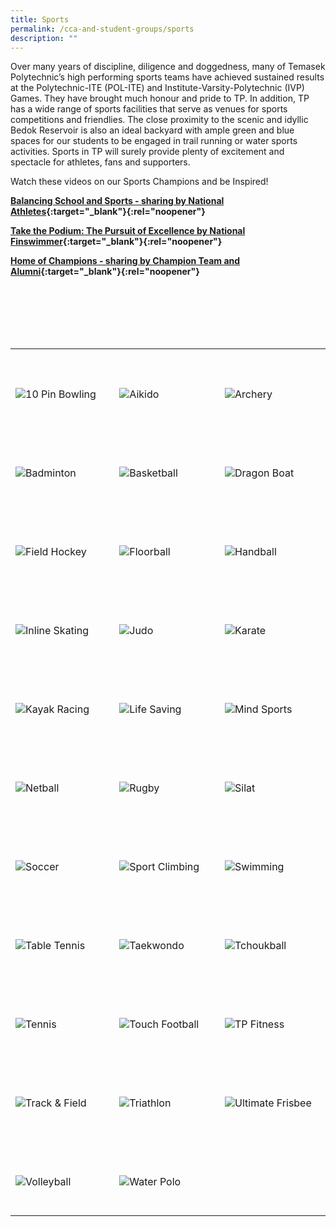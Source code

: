 ```yaml
---
title: Sports
permalink: /cca-and-student-groups/sports
description: ""
---
```

Over many years of discipline, diligence and doggedness, many of Temasek Polytechnic’s high performing sports teams have achieved sustained results at the Polytechnic-ITE (POL-ITE) and Institute-Varsity-Polytechnic (IVP) Games. They have brought much honour and pride to TP. In addition, TP has a wide range of sports facilities that serve as venues for sports competitions and friendlies. The close proximity to the scenic and idyllic Bedok Reservoir is also an ideal backyard with ample green and blue spaces for our students to be engaged in trail running or water sports activities. Sports in TP will surely provide plenty of excitement and spectacle for athletes, fans and supporters.

Watch these videos on our Sports Champions and be Inspired!

**[Balancing School and Sports - sharing by National Athletes](https://www.youtube.com/watch?v=6TO_3I6w7WU){:target="_blank"}{:rel="noopener"}**

**[Take the Podium: The Pursuit of Excellence by National Finswimmer](https://www.youtube.com/watch?v=KR5fxA9nfJg){:target="_blank"}{:rel="noopener"}**

**[Home of Champions - sharing by Champion Team and Alumni](https://www.youtube.com/watch?v=nW7-AL2YaCo){:target="_blank"}{:rel="noopener"}**

<div>
    <table>
        <tr>
            <td style="max-width:33%; vertical-align:bottom; border:none"><br>
                <a href="/sports/10_pin_bowling/" style="text-decoration: none">
                    <image src="/images/Sports/BOWLING_button-01.png" style="display:block;margin-left:auto;margin-right:auto;" alt="10 Pin Bowling">
                    </image>
                </a>
            </td>
            <td style="max-width:33%; vertical-align:bottom; border:none"><br>
                <a href="/sports/aikido/" style="text-decoration: none">
                    <image src="/images/Sports/AIKIDO_button-01.png" style="display:block;margin-left:auto;margin-right:auto;" alt="Aikido">
                    </image>
                </a>
            </td>
            <td style="max-width:33%; vertical-align:bottom; border:none"><br>
                <a href="/sports/archery/" style="text-decoration: none">
                    <image src="/images/Sports/ARCHERY_button-01.png" style="display:block;margin-left:auto;margin-right:auto;" alt="Archery">
                    </image>
                </a>
            </td>
        </tr>
        <tr>
            <td style="max-width:33%; vertical-align:bottom; border:none"><br>
                <a href="/sports/badminton/" style="text-decoration: none">
                    <image src="/images/Sports/BADMINTON_button-01.png" style="display:block;margin-left:auto;margin-right:auto;" alt="Badminton">
                    </image>
                </a>
            </td>
            <td style="max-width:33%; vertical-align:bottom; border:none"><br>
                <a href="/sports/basketball/" style="text-decoration: none">
                    <image src="/images/Sports/BASKETBALL_button-01.png" style="display:block;margin-left:auto;margin-right:auto;" alt="Basketball">
                    </image>
                </a>
            </td>
            <td style="max-width:33%; vertical-align:bottom; border:none"><br>
                <a href="/sports/dragon_boat/" style="text-decoration: none">
                    <image src="/images/Sports/DRAGONBOAT_button-01.png" style="display:block;margin-left:auto;margin-right:auto;" alt="Dragon Boat">
                    </image>
                </a>
            </td>
        </tr>
        <tr>
            <td style="max-width:33%; vertical-align:bottom; border:none"><br>
                <a href="/sports/field_hockey/" style="text-decoration: none">
                    <image src="/images/Sports/FIELD HOCKEY_button-01.png" style="display:block;margin-left:auto;margin-right:auto;" alt="Field Hockey">
                    </image>
                </a>
            </td>
            <td style="max-width:33%; vertical-align:bottom; border:none"><br>
                <a href="/sports/floorball/" style="text-decoration: none">
                    <image src="/images/Sports/FLOORBALL_button-01.png" style="display:block;margin-left:auto;margin-right:auto;" alt="Floorball">
                    </image>
                </a>
            </td>
            <td style="max-width:33%; vertical-align:bottom; border:none"><br>
                <a href="/sports/handball/" style="text-decoration: none">
                    <image src="/images/Sports/HANDBALL_button-01.png" style="display:block;margin-left:auto;margin-right:auto;" alt="Handball">
                    </image>
                </a>
            </td>
        </tr>
        <tr>
            <td style="max-width:33%; vertical-align:bottom; border:none"><br>
                <a href="/sports/inline_skating/" style="text-decoration: none">
                    <image src="/images/Sports/INLINE SKATING_button-01.png" style="display:block;margin-left:auto;margin-right:auto;" alt="Inline Skating">
                    </image>
                </a>
            </td>
            <td style="max-width:33%; vertical-align:bottom; border:none"><br>
                <a href="/sports/judo/" style="text-decoration: none">
                    <image src="/images/Sports/JUDO_button-01.png" style="display:block;margin-left:auto;margin-right:auto;" alt="Judo">
                    </image>
                </a>
            </td>
            <td style="max-width:33%; vertical-align:bottom; border:none"><br>
                <a href="/sports/karate/" style="text-decoration: none">
                    <image src="/images/Sports/KARATE_button-01.png" style="display:block;margin-left:auto;margin-right:auto;" alt="Karate">
                    </image>
                </a>
            </td>
        </tr>
        <tr>
            <td style="max-width:33%; vertical-align:bottom; border:none"><br>
                <a href="/sports/kayak_racing/" style="text-decoration: none">
                    <image src="/images/Sports/KAYAK RACING_button-01.png" style="display:block;margin-left:auto;margin-right:auto;" alt="Kayak Racing">
                    </image>
                </a>
            </td>
            <td style="max-width:33%; vertical-align:bottom; border:none"><br>
                <a href="/sports/life_saving/" style="text-decoration: none">
                    <image src="/images/Sports/LIFE SAVING_button-01.png" style="display:block;margin-left:auto;margin-right:auto;" alt="Life Saving">
                    </image>
                </a>
            </td>
            <td style="max-width:33%; vertical-align:bottom; border:none"><br>
                <a href="/sports/mind_sports/" style="text-decoration: none">
                    <image src="/images/Sports/MIND SPORTS_button-01.png" style="display:block;margin-left:auto;margin-right:auto;" alt="Mind Sports">
                    </image>
                </a>
            </td>
        </tr>
        <tr>
            <td style="max-width:33%; vertical-align:bottom; border:none"><br>
                <a href="/sports/netball/" style="text-decoration: none">
                    <image src="/images/Sports/NETBALL_button-01.png" style="display:block;margin-left:auto;margin-right:auto;" alt="Netball">
                    </image>
                </a>
            </td>
            <td style="max-width:33%; vertical-align:bottom; border:none"><br>
                <a href="/sports/rugby/" style="text-decoration: none">
                    <image src="/images/Sports/RUGBY_button-01.png" style="display:block;margin-left:auto;margin-right:auto;" alt="Rugby">
                    </image>
                </a>
            </td>
            <td style="max-width:33%; vertical-align:bottom; border:none"><br>
                <a href="/sports/silat/" style="text-decoration: none">
                    <image src="/images/Sports/SILAT_button-01.png" style="display:block;margin-left:auto;margin-right:auto;" alt="Silat">
                    </image>
                </a>
            </td>
        </tr>
        <tr>
            <td style="max-width:33%; vertical-align:bottom; border:none"><br>
                <a href="/sports/soccer/" style="text-decoration: none">
                    <image src="/images/Sports/SOCCER_button-01.png" style="display:block;margin-left:auto;margin-right:auto;" alt="Soccer">
                    </image>
                </a>
            </td>
            <td style="max-width:33%; vertical-align:bottom; border:none"><br>
                <a href="/sports/sport_climbing/" style="text-decoration: none">
                    <image src="/images/Sports/SPORT CLIMBING_button-01.png" style="display:block;margin-left:auto;margin-right:auto;" alt="Sport Climbing">
                    </image>
                </a>
            </td>
            <td style="max-width:33%; vertical-align:bottom; border:none"><br>
                <a href="/sports/swimming/" style="text-decoration: none">
                    <image src="/images/Sports/SWIMMING_button-01.png" style="display:block;margin-left:auto;margin-right:auto;" alt="Swimming">
                    <image>
                </a>
            </td>
        </tr>
        <tr>
            <td style="max-width:33%; vertical-align:bottom; border:none"><br>
                <a href="/sports/table_tennis/" style="text-decoration: none">
                    <image src="/images/Sports/TABLE TENNIS_button-01.png" style="display:block;margin-left:auto;margin-right:auto;" alt="Table Tennis">
                    </image>
                </a>
            </td>
            <td style="max-width:33%; vertical-align:bottom; border:none"><br>
                <a href="/sports/taekwondo/" style="text-decoration: none">
                    <image src="/images/Sports/TAEKWONDO_button-01.png" style="display:block;margin-left:auto;margin-right:auto;" alt="Taekwondo">
                    </image>
                </a>
            </td>
            <td style="max-width:33%; vertical-align:bottom; border:none"><br>
                <a href="/sports/tchoukball/" style="text-decoration: none">
                    <image src="/images/Sports/TCHOUKBALL_button-01.png" style="display:block;margin-left:auto;margin-right:auto;" alt="Tchoukball">
                    </image>
                </a>
            </td>
        </tr>
        <tr>
            <td style="max-width:33%; vertical-align:bottom; border:none"><br>
                <a href="/sports/tennis/" style="text-decoration: none">
                    <image src="/images/Sports/TENNIS_button-01.png" style="display:block;margin-left:auto;margin-right:auto;" alt="Tennis">
                    </image>
                </a>
            </td>
            <td style="max-width:33%; vertical-align:bottom; border:none"><br>
                <a href="/sports/touch_football/" style="text-decoration: none">
                    <image src="/images/Sports/TOUCH FOOTBALL_button-01.png" style="display:block;margin-left:auto;margin-right:auto;" alt="Touch Football">
                    </image>
                </a>
            </td>
            <td style="max-width:33%; vertical-align:bottom; border:none"><br>
                <a href="/sports/tp_fitness/" style="text-decoration: none">
                    <image src="/images/Sports/TP FITNESS_button-01.png" style="display:block;margin-left:auto;margin-right:auto;" alt="TP Fitness">
                    </image>
                </a>
            </td>
        </tr>
        <tr>
            <td style="max-width:33%; vertical-align:bottom; border:none"><br>
                <a href="/sports/track_field/" style="text-decoration: none">
                    <image src="/images/Sports/TRACK & FIELD_button-01.png" style="display:block;margin-left:auto;margin-right:auto;" alt="Track & Field">
                    </image>
                </a>
            </td>
            <td style="max-width:33%; vertical-align:bottom; border:none"><br>
                <a href="/sports/triathlon/" style="text-decoration: none">
                    <image src="/images/Sports/TRIATHLON_button-01.png" style="display:block;margin-left:auto;margin-right:auto;" alt="Triathlon">
                    </image>
                </a>
            </td>
            <td style="max-width:33%; vertical-align:bottom; border:none"><br>
                <a href="/sports/ultimate_frisbee/" style="text-decoration: none">
                    <image src="/images/Sports/ULTIMATE FRISBEE_button-01.png" style="display:block;margin-left:auto;margin-right:auto;" alt="Ultimate Frisbee">
                    </image>
                </a>
            </td>
        </tr>
        <tr>
            <td style="max-width:33%; vertical-align:bottom; border:none"><br>
                <a href="/sports/volleyball/" style="text-decoration: none">
                    <image src="/images/Sports/VOLLEYBALL_button-01.png" style="display:block;margin-left:auto;margin-right:auto;" alt="Volleyball">
                    </image>
                </a>
            </td>
            <td style="max-width:33%; vertical-align:bottom; border:none"><br>
                <a href="/sports/water_polo/" style="text-decoration: none">
                    <image src="/images/Sports/WATER POLO_button-01.png" style="display:block;margin-left:auto;margin-right:auto;" alt="Water Polo">
                    </image>
                </a>
            </td>
        </tr>
    </table>
</div>
